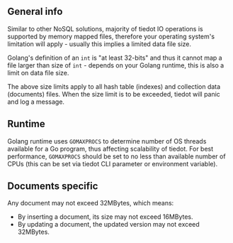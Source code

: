 ## General info

Similar to other NoSQL solutions, majority of tiedot IO operations is supported by memory mapped files, therefore your operating system's limitation will apply - usually this implies a limited data file size.

Golang's definition of an `int` is "at least 32-bits" and thus it cannot map a file larger than size of `int` - depends on your Golang runtime, this is also a limit on data file size.

The above size limits apply to all hash table (indexes) and collection data (documents) files. When the size limit is to be exceeded, tiedot will panic and log a message.

## Runtime

Golang runtime uses `GOMAXPROCS` to determine number of OS threads available for a Go program, thus affecting scalability of tiedot. For best performance, `GOMAXPROCS` should be set to no less than available number of CPUs (this can be set via tiedot CLI parameter or environment variable).

## Documents specific

Any document may not exceed 32MBytes, which means:

- By inserting a document, its size may not exceed 16MBytes.
- By updating a document, the updated version may not exceed 32MBytes.